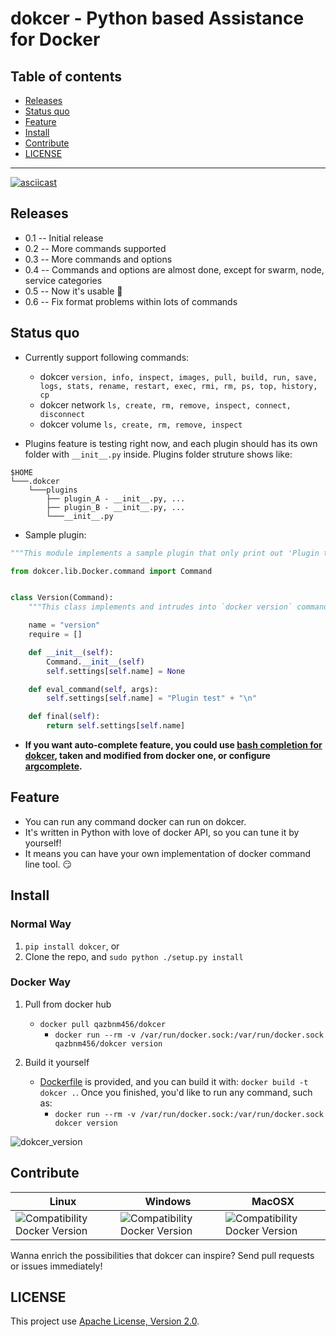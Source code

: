 # dokcer - Python based Assistance for Docker

## **Table of contents**

* [Releases](#releases)
* [Status quo](#status)
* [Feature](#feature)
* [Install](#install)
* [Contribute](#contribute)
* [LICENSE](#license)

---------------------------------------

[![asciicast](https://asciinema.org/a/97089.png)](https://asciinema.org/a/97089?autoplay=1)

<a name="releases"></a>
## Releases

- 0.1 -- Initial release
- 0.2 -- More commands supported
- 0.3 -- More commands and options
- 0.4 -- Commands and options are almost done, except for swarm, node, service categories
- 0.5 -- Now it's usable :tada:
- 0.6 -- Fix format problems within lots of commands

<a name="status"></a>
## Status quo

- Currently support following commands:
    - dokcer `version, info, inspect, images, pull, build, run, save, logs, stats, rename, restart, exec, rmi, rm, ps, top, history, cp`
    - dokcer network `ls, create, rm, remove, inspect, connect, disconnect`
    - dokcer volume `ls, create, rm, remove, inspect`

- Plugins feature is testing right now, and each plugin should has its own folder with `__init__.py` inside. Plugins folder struture shows like:

```
$HOME
└───.dokcer
    └───plugins
        ├── plugin_A - __init__.py, ...
        ├── plugin_B - __init__.py, ...
        └───__init__.py
```

- Sample plugin:

```python
"""This module implements a sample plugin that only print out 'Plugin test\n'"""

from dokcer.lib.Docker.command import Command


class Version(Command):
    """This class implements and intrudes into `docker version` command"""

    name = "version"
    require = []

    def __init__(self):
        Command.__init__(self)
        self.settings[self.name] = None

    def eval_command(self, args):
        self.settings[self.name] = "Plugin test" + "\n"

    def final(self):
        return self.settings[self.name]
```

- **If you want auto-complete feature, you could use [bash completion for dokcer](completion/dokcer), taken and modified from docker one, or configure [argcomplete](https://github.com/kislyuk/argcomplete).**

<a name="feature"></a>
## Feature

- You can run any command docker can run on dokcer.
- It's written in Python with love of docker API, so you can tune it by yourself!
- It means you can have your own implementation of docker command line tool. :smirk:

<a name="install"></a>
## Install

### Normal Way

1. `pip install dokcer`, or
2. Clone the repo, and `sudo python ./setup.py install`

### Docker Way

1. Pull from docker hub
    - `docker pull qazbnm456/dokcer`
        - `docker run --rm -v /var/run/docker.sock:/var/run/docker.sock qazbnm456/dokcer version`

2. Build it yourself
    - [Dockerfile](Dockerfile) is provided, and you can build it with: `docker build -t dokcer .`. Once you finished, you'd like to run any command, such as:
        - `docker run --rm -v /var/run/docker.sock:/var/run/docker.sock dokcer version`

![dokcer_version](http://i.imgur.com/t8zcoK9.png "dokcer_version")

<a name="contribute"></a>
## Contribute

| Linux | Windows | MacOSX |
|------------------|---------|---------|
| ![Compatibility Docker Version](https://img.shields.io/badge/docker%20version-1.12.3-blue.svg) | ![Compatibility Docker Version](https://img.shields.io/badge/docker%20version-1.12.3-blue.svg) | ![Compatibility Docker Version](https://img.shields.io/badge/docker%20version-1.12.3-blue.svg) |

Wanna enrich the possibilities that dokcer can inspire? Send pull requests or issues immediately!

<a name="license"></a>
## LICENSE

This project use [Apache License, Version 2.0](LICENSE).
